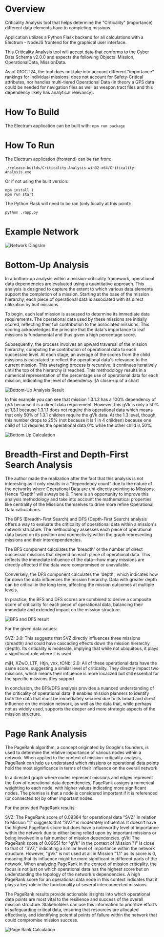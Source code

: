 # Overview
Criticality Analysis tool that helps determine the "Criticality" (importance) different data elements have to completing missions.

Application utilizes a Python Flask backend for all calculations with a Electrum - NodeJS frontend for the graphical user interface. 

This Criticality Analysis tool will accept data that conforms to the Cyber Data Schema v2.0.0 and expects the following Objects: Mission, OperationalData, MissionData.

As of 01OCT24, the tool does not take into account different "importance" rankings for individual missions, does not account for Safety-Critical attributes, nor handles multi-tiered Operational Data (in theory a GPS data could be needed for navigation files as well as weapon tract files and this dependency likely has analytical relevancy).

# How To Build
The Electrum application can be built with:
`npm run package`

# How To Run
The Electrum application (frontend) can be ran from:

`./release-builds/Criticality-Analysis-win32-x64/Criticality-Analysis.exe`

Or if not using the built version:
```
npm install i
npm run start
```

The Python Flask will need to be ran (only locally at this point):

`python ./app.py`


# Example Network

![Network Diagram](doc/networkExample.png)


# Bottom-Up Analysis

In a bottom-up analysis within a mission-criticality framework, operational data dependencies are evaluated using a quantitative approach. This analysis is designed to capture the extent to which various data elements support the completion of a mission. Starting at the base of the mission hierarchy, each piece of operational data is associated with its direct utilization by leaf missions.

To begin, each leaf mission is assessed to determine its immediate data requirements. The operational data used by these missions are initially scored, reflecting their full contribution to the associated missions. This scoring acknowledges the principle that the data's importance to leaf missions is fundamental and thus given a high percentage score.

Subsequently, the process involves an upward traversal of the mission hierarchy, computing the contribution of operational data to each successive level. At each stage, an average of the scores from the child missions is calculated to reflect the operational data's relevance to the current mission. This averaging process is recursive; it continues iteratively until the top of the hierarchy is reached. This methodology results in a numerical representation of the percentage use of operational data for each mission, indicating the level of dependency.![A close-up of a chart

![Bottom-Up Analysis Result](doc/bottom_up_result.jpg)

In this example you can see that mission 1.3.1.2 has a 100% dependency of gVk because it is a direct data requirement. However, this gVk is only a 50% at 1.3.1 because 1.3.1.1 does not require this operational data which means that only 50% of 1.3.1 children require the gVk data. At the 1.3 level, though, this number drops to 25% (not because it is 1 in 4 children) because one child of 1.3 requires the operational data 0% while the other child is 50%.

![Bottom Up Calculation](doc/bottom_up_calculation.png)

# Breadth-First and Depth-First Search Analysis

The author made the realization after the fact that this analysis is not interesting as it only results in a “dependency count” due to the nature of the networks where Operational Data are uni-directly pointing to Missions. Hence “Depth” will always be 0. There is an opportunity to improve this analysis methodology and take into account the mathematical properties like centrality of the Missions themselves to drive more refine Operational Data calculations.

The BFS (Breadth-First Search) and DFS (Depth-First Search) analysis offers a way to evaluate the criticality of operational data within a mission's network structure. The methodology assesses each piece of operational data based on its position and connectivity within the graph representing missions and their interdependencies.

The BFS component calculates the 'breadth' or the number of direct successor missions that depend on each piece of operational data. This reflects the immediate influence of the data—how many missions are directly affected if the data were compromised or unavailable.

Conversely, the DFS component calculates the 'depth', which indicates how far down the data influences the mission hierarchy. Data with greater depth can be critical in the long term, affecting the mission outcomes at multiple levels.

In practice, the BFS and DFS scores are combined to derive a composite score of criticality for each piece of operational data, balancing their immediate and extended impact on the mission structure.

![BFS and DFS result](doc/bfs_result.png)

For the given data values:

SVZ: 3.0: This suggests that SVZ directly influences three missions (breadth) and could have cascading effects down the mission hierarchy (depth). Its criticality is moderate, implying that while not ubiquitous, it plays a significant role where it is used.

mjH, XZwO, LTF, Htjn, vnx, tONb: 2.0: All of these operational data have the same score, suggesting a similar level of criticality. They directly impact two missions, which means their influence is more localized but still essential for the specific missions they support.

In conclusion, the BFS/DFS analysis provides a nuanced understanding of the criticality of operational data. It enables mission planners to identify both the data that must be immediately secured due to its broad and direct influence on the mission network, as well as the data that, while perhaps not as widely used, supports the deeper and more strategic aspects of the mission structure.

# Page Rank Analysis

The PageRank algorithm, a concept originated by Google's founders, is used to determine the relative importance of various nodes within a network. When applied to the context of mission-criticality analysis, PageRank can help us understand which missions or operational data points hold the most significance in terms of their influence on the overall network.

In a directed graph where nodes represent missions and edges represent the flow of operational data dependencies, PageRank assigns a numerical weighting to each node, with higher values indicating more significant nodes. The premise is that a node is considered important if it is referenced (or connected to) by other important nodes.

For the provided PageRank results:

SVZ: The PageRank score of 0.09364 for operational data "SVZ" in relation to Mission "1" suggests that "SVZ" is moderately influential. It doesn't have the highest PageRank score but does have a noteworthy level of importance within the network due to either being relied upon by important missions or being involved in a fair number of mission dependencies.
gVk: The PageRank score of 0.09651 for "gVk" in the context of Mission "1" is close to that of "SVZ," indicating a similar level of importance within the network structure. However, "gVk" is not used at all in Mission "1.1" as its score is 0, meaning that its influence might be more significant in different parts of the network.
When analyzing PageRank in the context of mission criticality, the focus is not just on which operational data has the highest score but on understanding the topology of the network's dependencies. A high PageRank score for an operational data node in this context indicates that it plays a key role in the functionality of several interconnected missions.

The PageRank results provide actionable insights into which operational data points are most vital to the resilience and success of the overall mission structure. Stakeholders can use this information to prioritize efforts in safeguarding critical data, ensuring that resources are allocated effectively, and identifying potential points of failure within the network that could compromise mission success.

![Page Rank Calculation](doc/PageRank_calculation.PNG)
